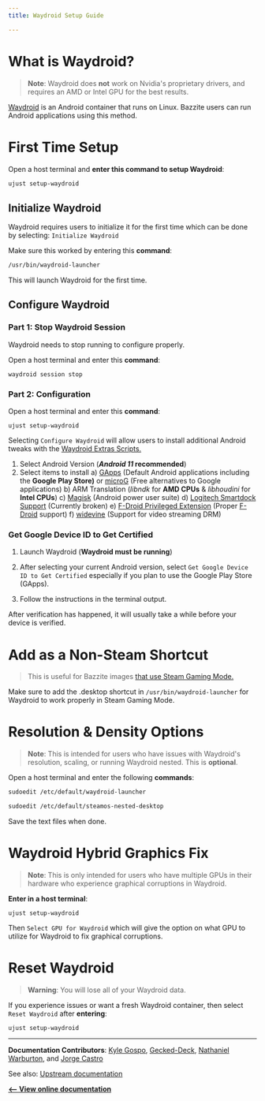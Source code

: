 ```yaml
---
title: Waydroid Setup Guide

---
```



# What is Waydroid?

>**Note**: Waydroid does **not** work on Nvidia's proprietary drivers, and requires an AMD or Intel GPU for the best results.

[Waydroid](https://waydro.id/) is an Android container that runs on Linux.  Bazzite users can run Android applications using this method.


# First Time Setup

Open a host terminal and **enter this command to setup Waydroid**:

```bash
ujust setup-waydroid
```

## Initialize Waydroid

Waydroid requires users to initialize it for the first time which can be done by selecting: 
`Initialize Waydroid`

Make sure this worked by entering this **command**:

```bash
/usr/bin/waydroid-launcher
```
This will launch Waydroid for the first time.

## Configure Waydroid

### Part 1: Stop Waydroid Session

Waydroid needs to stop running to configure properly.

Open a host terminal and enter this **command**:

```
waydroid session stop
```

### Part 2: Configuration

Open a host terminal and enter this **command**:
```
ujust setup-waydroid
```

Selecting `Configure Waydroid` will allow users to install additional Android tweaks with the [Waydroid Extras Scripts.](https://github.com/casualsnek/waydroid_script#waydroid-extras-script)

1. Select Android Version (***Android 11* recommended**)
2. Select items to install
a) [GApps](https://github.com/opengapps/opengapps/wiki/FAQ) (Default Android applications including the **Google Play Store)** or [microG](https://microg.org/) (Free alternatives to Google applications)
b) ARM Translation (*libndk* for **AMD CPUs** & *libhoudini* for **Intel CPUs**)
c) [Magisk](https://github.com/topjohnwu/Magisk) (Android power user suite)
d) [Logitech Smartdock Support](https://support.logi.com/hc/en-us/articles/360023201574-What-is-SmartDock) (Currently broken)
e) [F-Droid Privileged Extension](https://f-droid.org/packages/org.fdroid.fdroid.privileged/) (Proper [F-Droid](https://f-droid.org/en/packages/) support)
f) [widevine](https://widevine.com/) (Support for video streaming DRM)


### Get Google Device ID to Get Certified

1. Launch Waydroid 
(**Waydroid must be running**)

2. After selecting your current Android version, select `Get Google Device ID to Get Certified` especially if you plan to use the Google Play Store (GApps).

3. Follow the instructions in the terminal output.

After verification has happened, it will usually take a while before your device is verified.

# Add as a Non-Steam Shortcut
>This is useful for Bazzite images [that use Steam Gaming Mode.](https://universal-blue.discourse.group/docs?topic=37)

Make sure to add the .desktop shortcut in `/usr/bin/waydroid-launcher` for Waydroid to work properly in Steam Gaming Mode.


# Resolution & Density Options

>**Note**: This is intended for users who have issues with Waydroid's resolution, scaling, or running Waydroid nested.  This is **optional**.

Open a host terminal and enter the following **commands**:

```bash
sudoedit /etc/default/waydroid-launcher
```

```bash
sudoedit /etc/default/steamos-nested-desktop
```

Save the text files when done.

# Waydroid Hybrid Graphics Fix

>**Note**: This is only intended for users who have multiple GPUs in their hardware who experience graphical corruptions in Waydroid.

**Enter in a host terminal**:

```
ujust setup-waydroid
```

Then `Select GPU for Waydroid` which will give the option on what GPU to utilize for Waydroid to fix graphical corruptions.

# Reset Waydroid

>**Warning**: You will lose all of your Waydroid data.

If you experience issues or want a fresh Waydroid container, then select `Reset Waydroid` after **entering**:

```
ujust setup-waydroid
```

<hr>

**Documentation Contributors**: [Kyle Gospo](https://github.com/KyleGospo), [Gecked-Deck](https://github.com/Gecked-Deck), [Nathaniel Warburton](https://github.com/storyaddict), and [Jorge Castro](https://github.com/castrojo)

See also: [Upstream documentation](https://docs.waydro.id/)

[**<-- View online documentation**](https://universal-blue.discourse.group/docs?topic=32)